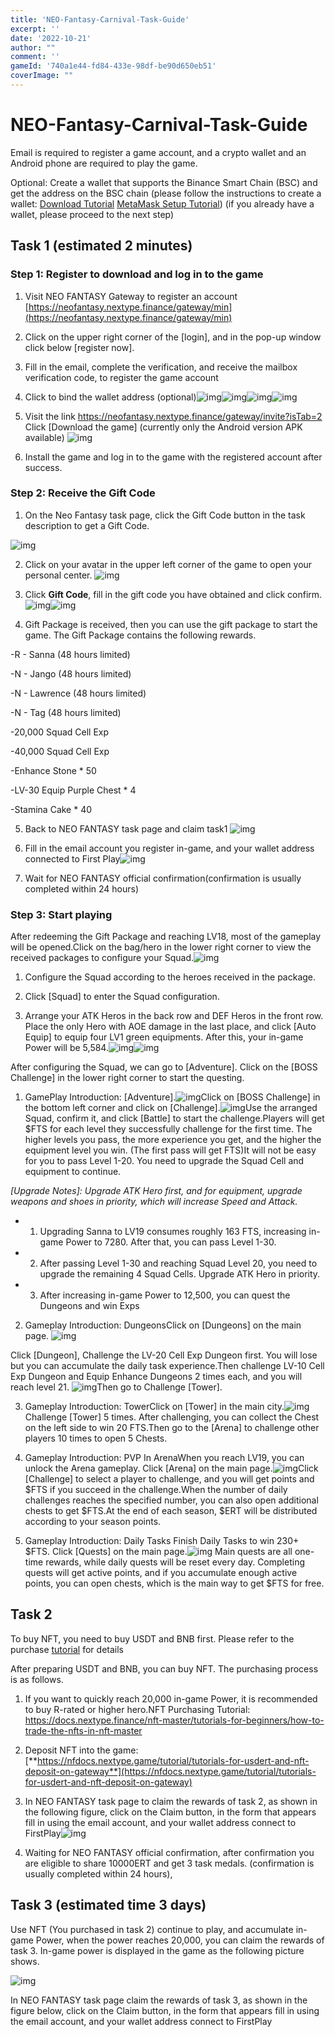 ```yaml
---
title: 'NEO-Fantasy-Carnival-Task-Guide'
excerpt: ''
date: '2022-10-21'
author: "" 
comment: ''
gameId: '740a1e44-fd84-433e-98df-be90d650eb51'
coverImage: ""
---
```


# NEO-Fantasy-Carnival-Task-Guide

Email is required to register a game account, and a crypto wallet and an Android phone are required to play the game.

Optional: Create a wallet that supports the Binance Smart Chain (BSC) and get the address on the BSC chain (please follow the instructions to create a wallet: [Download Tutorial](https://metamask.io/download/) [MetaMask Setup Tutorial](https://academy.binance.com/cn/articles/connecting-metamask-to-binance-smart-chain)) (if you already have a wallet, please proceed to the next step)

## Task 1 (estimated 2 minutes)

### Step 1: Register to download and log in to the game

1. Visit NEO FANTASY Gateway to register an account [https://neofantasy.nextype.finance/gateway/min](https://neofantasy.nextype.finance/gateway/min)

2. Click on the upper right corner of the [login], and in the pop-up window click below [register now].

3. Fill in the email, complete the verification, and receive the mailbox verification code, to register the game account

4. Click <bound> to bind the wallet address (optional)![img](https://lh3.googleusercontent.com/U0OqP-8BUbreiEVRFaNKeEES1To6PEWBrenamMbt0RcQghM90IUOgzlNHeKWUCOg1Fx9tRU69nU-c1TOEDuIunsrAU3B4646Z45K8DxFCbWPlTUwC6dHQS-IM9GAr9JH3PBndwnXL6gSKg0Xi-jHVxq5Un1wg8rRMp4ixFofVDE3xixpWs2i2QZITEstoQ)![img](https://lh5.googleusercontent.com/sHsbfbnjZvK2XhjLIRayCrOt7ELRDUGJxDWzD7Y3OdSBtNphmqIfud7rWDpLHdbpnMIA8I_TVnPmZ8N854krQFK9A9hMzmHtOrEqi7LbaUQUkV7obmBP-lkKs23K51nbcUkj5oncdfXcfzzt7cxVIWU4XOd0OR9giT5SHXab5mQ7_-RDrhO9XEeH7JXGEA)![img](https://lh6.googleusercontent.com/wGfRo_0R06tISTzyI_mNg720R1aetf0upsqrlJa10rxs9gJR-qtHG-p8RTp10NGYykeitRgusHzIqfJlsF-lqwDpXRUo99V1qqVSKIhwCdCDY7l069wywVrZ72ce2IlKiT10Lu6fxDIPBU4JUH7VnNIp049lhjKLpFsN3wWKcZFHZOJyPcepIAwoKUCLuw)![img](https://lh5.googleusercontent.com/mXueG_528q7mbmMioNA3igSJYi00rNEoB1Q_uibcmElFEcw9ITV3WLAftSXKsKFoSbMihUT8IobD2PDpgZlNUOWrLPZAJoBMDujYqRMawAEheO0uoIF-awcWNgAHu4HVBm0j79DbmhZU0IVE0iGCCVXTOFgI94ivpRoItf8dMsID2-YC3IXVblE4LL0czw)

5. Visit the link https://neofantasy.nextype.finance/gateway/invite?isTab=2 Click [Download the game] (currently only the Android version APK available)
![img](https://lh3.googleusercontent.com/KmV5y2IpwyfzkLFkSYGv1FmisogUVw_9aGuBW1-8xdmZbRkbvRZlBZNYRZ1ge_bMq9uQ8FG_jLW7zYOAxvoSfdq5W2ke7gxoOGr5sadD25X-NCK6JreQT1UfsjSLpOS36ZBojSz-erHwoAyJI9uGNptbOTckRSl7BF1rGZwFYb6yNr7i9UUl6U-EzGwyzw)

6. Install the game and log in to the game with the registered account after success.

### Step 2: Receive the Gift Code

1. On the Neo Fantasy task page, click the Gift Code button in the task description to get a Gift Code.

![img](https://lh5.googleusercontent.com/8Kgobxa-yPwFSybykB5PeDWuPeM5a3vrTkQ1uSDalYt18P03MMcD8sz_wwuKZuIokhYJT-r2MWMst4dkvzE896nrqC11_nK0WvFuiZItz_H_yLTTly-uTU6K5BTBQyaLVYtLSBFWcZmxdpjG0osJboBYVwwNZUgPaAccY9-uONx6T_ashCdQEhQswLJ-5Q)

2. Click on your avatar in the upper left corner of the game to open your personal center.
![img](https://lh4.googleusercontent.com/wg2716JzzI3TyDkov9-QSrmIbLw2aOWqmwjjKhM0ulJ9SLTWn0aX_EuMrQOmXmLulBYOv_7AQsyicxfc60Wgpmghw_NGm2_W4c3ztBNBzJbjZRIqN9ElIR4S3_c1fO_Qozh3qmpx9i6BgL6QpBKdkrgPE_lsdXL9a5Q9lKBWdtSs6w4sB9veHfODZZfDIw)

3. Click **Gift Code**, fill in the gift code you have obtained and click confirm.
![img](https://lh6.googleusercontent.com/zDL_q8AWQuLq9JORKTjKUKeUxdhVyG3a74C-dp4atlczVPsmpn0-NbYLbZlwCK5D3bGdf_0JyxbHrw456JQ0k1IPH-gaxCdapD70D0uOR4dX3O83_juLXe-lG4wTUbEq6MM_EGdtxp04QBSek1-wZ8sOMzlfsH89LyopSRjqcmjtiMNQjGdZy4nYrm36eQ)![img](https://lh4.googleusercontent.com/4PWkupkl9chuLO-7HitAUSQr1zZzn4266oEKj4v6KaVHRu_m-Dj_oJ_FU4wzegkMtsXQZ84ah-n1t4jxPv9Sbjv2_GBz77PvCr_uxxVftIzLgVPFFVUJHW2miTF2Yi0KMnENCTRNgkA-coywPpFAMIFydyNGH9sQ4dGnei3hw_tFFMv2mrLrSF0SxjmbDw)

4. Gift Package is received, then you can use the gift package to start the game. The Gift Package contains the following rewards.

-R - Sanna (48 hours limited)

-N - Jango (48 hours limited)

-N - Lawrence (48 hours limited)

-N - Tag (48 hours limited)

-20,000 Squad Cell Exp

-40,000 Squad Cell Exp

-Enhance Stone * 50

-LV-30 Equip Purple Chest * 4 

-Stamina Cake * 40

5. Back to NEO FANTASY task page and claim task1
![img](https://lh5.googleusercontent.com/T5SsElrUSMkBh15SxN2XnsbOfA-e_CejcX9iY8mN5W9xPH1E5hwOzP6R7aW8pLztIkfFYTMcYuO3Z9yC-6YdZjSbyv7WYbY_sri-SboHEpACgZtGhSSUHtc0xlo8qIJm18V0w4HVOx1MbQRCpcUt96_UgMsf3bmWjYop5-IlvXr2Ay3EfV2LJrufsdmwFA)

6. Fill in the email account you register in-game, and your wallet address connected to First Play![img](https://lh6.googleusercontent.com/ISzSEfJxpX0DfFdec3zeNbj_GGuzLCPcT-hpgFXQZ1IrdziOnmJ0yfUOQhLgaPAk0WURg-3p4yY8AA5dViOj1N6gMGUQJ52QKFs9Y2mqSMdFzMG6e5WXEK-NeZYhy_mqMCW6-njAGqa9np4Ng2V1_A5InFQuSkLZfCvNzJOxxKQ7ytN6j48YmwvY_KhMEw)

7. Wait for NEO FANTASY official confirmation(confirmation is usually completed within 24 hours)

### Step 3: Start playing

After redeeming the Gift Package and reaching LV18, most of the gameplay will be opened.Click on the bag/hero in the lower right corner to view the received packages to configure your Squad.![img](https://lh5.googleusercontent.com/ZRVvqbuvhDgTY7Obm4xt6zsqWkreyJNev2XvSPDBmvOCZl77HwYzVvrwFnKVDAJW-RRw7xQpNRq_Lvs3lxra__3U_GVEgq01XpwMOBmLNR-KA5xZiWBha4kYjbS2un13TWacq4RiQ3FMQGLyqYs7dq_mwGXnzqXQpepUeVx3JggdiMj7FPY6aEs2b2Jgfw)

1. Configure the Squad according to the heroes received in the package.

2. Click [Squad] to enter the Squad configuration.

3. Arrange your ATK Heros in the back row and DEF Heros in the front row.
Place the only Hero with AOE damage in the last place, and click [Auto Equip] to equip four LV1 green equipments. After this, your in-game Power will be 5,584.![img](https://lh4.googleusercontent.com/LQFHdCOum2hNjVwrubJq8OdpyTBPKWGT-79vbpFFG_cu-InsU-aCZJ6tzIH-fqvAW613x9SIXglFlUrlXuNKygoqA7vvrzrNiTaBiUXXpzKuP7Vz0IdaajwiLndEB0Kz3Xue0V1DJBnC6KeCk9LeOIREKBq-dOgEb0NJl3-oUVAAJokyq8srUV50iesRrw)![img](https://lh4.googleusercontent.com/cAWyM33jZ1nGyFTRGFE2y0dqCIR9Hp9XneXB0gAdttaB7ileK8nAqHZC_VkJ36JRtIKP5rXuRQaXN09pXPdq9W8zCRtxus3xjvKzB4KoZCEvkMB5UWzso5lN-wf_xlymXNaTdpFypj7gRSBF7F5eN9uHtK15Ea9NIlyuU6mepWLO2pHZO6QFWxSOvY0ySQ)

After configuring the Squad, we can go to [Adventure]. Click on the [BOSS Challenge] in the lower right corner to start the questing.

1. GamePlay Introduction: [Adventure].![img](https://lh4.googleusercontent.com/isCLDAAPu8bFbcmy_AeCGV0yMOSk3TIMPHsIPDz9ycZYOYH9b2brKFwZlzaxO9jAQI2lqQ8Xwm-H_favVODQbrEOIfpicG_w2B9WdxGFuZX9W5BUsMFSzhlG5W-f92gzhJuuEl_-I_0kSKYNrJ0riJwlpGHhTJYRnhK_jlw1sVmY7C-i3lLCU6Hr8DEMSQ)Click on [BOSS Challenge] in the bottom left corner and click on [Challenge].![img](https://lh6.googleusercontent.com/ECm0TLDh6TUuISrkhLsk0ZIOkcSS2SZ14jfl7B6I-cssQvuvyXWqXqFH344VrhCkgCvFm3NpPpVu3l6g0nhTPdFcBNVTdgKrncRy3wQjG6c8jIgpFllZLsVet2xh08w5kIDHl290_IseGooK7icIxe09CUj3KgD7REcmOHN_W9XFCuJV2z1q8Q_7YBHqBA)Use the arranged Squad, confirm it, and click [Battle] to start the challenge.Players will get $FTS for each level they successfully challenge for the first time. The higher levels you pass, the more experience you get, and the higher the equipment level you win. (The first pass will get FTS)It will not be easy for you to pass Level 1-20. You need to upgrade the Squad Cell and equipment to continue.

*[Upgrade Notes]: Upgrade ATK Hero first, and for equipment, upgrade weapons and shoes in priority, which will increase Speed and Attack.*

- 1. Upgrading Sanna to LV19 consumes roughly 163 FTS, increasing in-game Power to 7280. After that, you can pass Level 1-30.

- 2. After passing Level 1-30 and reaching Squad Level 20, you need to upgrade the remaining 4 Squad Cells. Upgrade ATK Hero in priority.

- 3. After increasing in-game Power to 12,500, you can quest the Dungeons and win Exps

2. Gameplay Introduction: DungeonsClick on [Dungeons] on the main page.
![img](https://lh3.googleusercontent.com/w1BfkaKFbaXPoimsgCruwi0CyuPKYj4iQkNvj4rjulQ4-ptogIKkRF4xPpyX6T79mJ85xn5TVfPqZouNYCLZjqVbK3BEbq8KO_d4rBMPIu-0GJoS1oNUv4SOzXPzC0VKDL_qpw7S70inxzcOyyvgvHFD-hk-bFyOx3gviQVSNvQVH4r78OmpYHJaqcjFNg)

Click [Dungeon], Challenge the LV-20 Cell Exp Dungeon first. You will lose but you can accumulate the daily task experience.Then challenge LV-10 Cell Exp Dungeon and Equip Enhance Dungeons 2 times each, and you will reach level 21.
![img](https://lh6.googleusercontent.com/ql49WZ1NO2QdJTls7G3EWro8xcDUYC5IlNircDV80AxbLniplPZzqvJns93tOj2czQuGjEgCmhgJb_u2PjqILQFvAO2K63UrO_SXVdhQKkCS4NuXiTVwa0YzCohVWPhxiS7eQNC9BSjDz2F91oKN_Q9N75BkheTjQQV9bY-tBkT9a0PstBRTPScGiYgOTg)Then go to Challenge [Tower].

3. Gameplay Introduction: TowerClick on [Tower] in the main city.![img](https://lh5.googleusercontent.com/P8tQlzIXZy9Ad42GY6BDXE-EzMJHdqU29ZN7BP0bTnTOpcLTQ_jld_2rIwZlgaYK9FFB_5gUVg5sGtXBi0yXE8rTp5fOu0XjqIpHK2jC8AoxsHC1dRjnBLn4OSgGsxt7KTRz0ViHptR_SQ55J1SmAv3yZfPKGgY5UV5pwtS5tfKLhSnU13XVXlopGGhr2A)
Challenge [Tower] 5 times. After challenging, you can collect the Chest on the left side to win 20 FTS.Then go to the [Arena] to challenge other players 10 times to open 5 Chests. 

4. Gameplay Introduction: PVP In ArenaWhen you reach LV19, you can unlock the Arena gameplay. Click [Arena] on the main page.![img](https://lh4.googleusercontent.com/JNtjEDNIWPuqQLogxlt57jWc4jbN7AyAA5X_J35OexNlP6hBxRixtYxndzvyeBAtb2jBYG8kdzN9Vk6DUQO6vTp74CmbBssbYplh0UEA9-LhLEXk4p3WajPLkJKCsAc0-hpwxETkRJ4Q2v-0ge1oFfkBoAYliP2y5e5sQbaTWns51_Xyc4ofy6Iw_4CUfg)Click [Challenge] to select a player to challenge, and you will get points and $FTS if you succeed in the challenge.When the number of daily challenges reaches the specified number, you can also open additional chests to get $FTS.At the end of each season, $ERT will be distributed according to your season points.

5. Gameplay Introduction: Daily Tasks Finish Daily Tasks to win 230+ $FTS.
Click [Quests] on the main page.![img](https://lh6.googleusercontent.com/GIeXav7iZc4U1DHohW4II1Wo7KbmAoNHnVU4ZGjQJjrNd0sNzqPWSRv0zvwggzQ0UabF2Nxvh0B7qyxKiFr0mMQX-H9C-i6WclRgXxuQOk5K6MvZSgDiLCgWV6N8-4jQ-zfRfsorcHWVpEP_OR61tKcJA85jqAcRIzG1rVU73ccpgmZZ50zhJHN8b8v15Q)
Main quests are all one-time rewards, while daily quests will be reset every day. Completing quests will get active points, and if you accumulate enough active points, you can open chests, which is the main way to get $FTS for free.

## Task 2 

To buy NFT, you need to buy USDT and BNB first. Please refer to the purchase [tutorial](https://p2p.binance.com/en/express/buy/USDT/CNY) for details 

After preparing USDT and BNB, you can buy NFT. The purchasing process is as follows.

1. If you want to quickly reach 20,000 in-game Power, it is recommended to buy R-rated or higher hero.NFT Purchasing Tutorial: https://docs.nextype.finance/nft-master/tutorials-for-beginners/how-to-trade-the-nfts-in-nft-master 

2. Deposit NFT into the game: [**https://nfdocs.nextype.game/tutorial/tutorials-for-usdert-and-nft-deposit-on-gateway**](https://nfdocs.nextype.game/tutorial/tutorials-for-usdert-and-nft-deposit-on-gateway) 

3. In NEO FANTASY task page to claim the rewards of task 2, as shown in the following figure, click on the Claim button, in the form that appears fill in using the email account, and your wallet address connect to FirstPlay![img](https://lh5.googleusercontent.com/W2rWzX6zsq8K9biubIfGQspoyZBVfD1vh5jUArtk3EAjUIFvAHHyPtGm07sS4qqIfPmLe9U6b52XgnnfoS7bLAQAY2WfjD6pGDVtK9_Yc0-Gy8B5Czu7yJsP2qtuH0C0o6Pa1mPThqWQiMWEjalOgOHX8Wq-1eC51DSC-Jb-ZQIzFk-dSnGpyXDllIiqaQ)

4. Waiting for NEO FANTASY official confirmation, after confirmation you are eligible to share 10000ERT and get 3 task medals. (confirmation is usually completed within 24 hours),


## Task 3 (estimated time 3 days)

Use NFT (You purchased in task 2) continue to play, and accumulate in-game Power, when the power reaches 20,000, you can claim the rewards of task 3. In-game power is displayed in the game as the following picture shows.

![img](https://lh5.googleusercontent.com/rzkeMRg7sbgSKQRPcwIOFZt8hYlYCxAhukO4COE43T9JxzFnTsDW4wRoTdRdkTTP4TFMiDiouJ21c01vA-Y0c3azN3DdzvcaSTxAHVDV7bctPhSOd6FkpmWn48ZihbVWw7anuynJty-7lAoT3PREFWks9BBMx_3eCjORJll1TUQgxlhBCEqc3KTym_3vyg)

In NEO FANTASY task page claim the rewards of task 3, as shown in the figure below, click on the Claim button, in the form that appears fill in using the email account, and your wallet address connect to FirstPlay